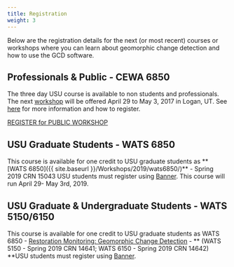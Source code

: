 ```yaml
---
title: Registration
weight: 3
---
```


Below are the registration details for the next (or most recent) courses or workshops where you can learn about geomorphic change detection and how to use the GCD software.

## Professionals & Public - CEWA 6850

The three day USU course is available to non students and professionals. The next [workshop]() will be offered April 29 to May 3, 2017 in Logan, UT. See [here](http://www.eventbee.com/event?eid=199043755&track=GCDwebsite) for more information and how to register. 

[REGISTER for PUBLIC WORKSHOP](-http://www.eventbee.com/event?eid=199043755&track=GCDwebsite)

## USU Graduate Students - WATS 6850

This course is available for one credit to USU graduate students as ** [WATS 6850]({{ site.baseurl }}/Workshops/2019/wats6850/)** - Spring 2019 CRN 15043 USU students must register using [Banner](http://ssb.banner.usu.edu/). This course will run April 29- May 3rd, 2019. 

## USU Graduate & Undergraduate Students - WATS 5150/6150

This course is available for one credit to USU graduate students as WATS 6850 - [Restoration Monitoring: Geomorphic Change Detection](https://cnr.usu.edu/streamrestoration/htm/course-information/monitoring-workshop) - ** (WATS 5150 - Spring 2019 CRN 14641; WATS 6150 - Spring 2019 CRN 14642) **USU students must register using [Banner](http://ssb.banner.usu.edu/).

